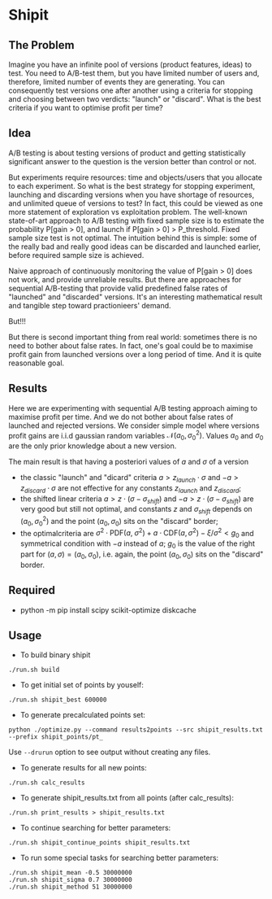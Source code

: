 # Shipit

## The Problem

Imagine you have an infinite pool of versions (product features, ideas) to test. You need to A/B-test them, but you have limited number of users and, therefore, limited number of events they are generating. You can consequently test versions one after another using a criteria for stopping and choosing between two verdicts: "launch" or "discard". What is the best criteria if you want to optimise profit per time?

## Idea

A/B testing is about testing versions of product and getting statistically significant answer to the question is the version better than control or not.

But experiments require resources: time and objects/users that you allocate to each experiment. So what is the best strategy for stopping experiment, launching and discarding versions when you have shortage of resources, and unlimited queue of versions to test? In fact, this could be viewed as one more statement of exploration vs exploitation problem. The well-known state-of-art approach to A/B testing with fixed sample size is to estimate the probability P[gain > 0], and launch if P[gain > 0] > P_threshold.  Fixed sample size test is not optimal. The intuition behind this is simple: some of the really bad and really good ideas can be discarded and launched earlier, before required sample size is achieved.

Naive approach of continuously monitoring the value of P[gain > 0] does not work, and provide unreliable results. But there are approaches for sequential A/B-testing that provide valid predefined false rates of "launched" and "discarded" versions. It's an interesting mathematical result and tangible step toward practionieers' demand.

But!!!

But there is second important thing from real world: sometimes there is no need to bother about false rates. In fact, one's goal could be to maximise profit gain from launched versions over a long period of time. And it is quite reasonable goal.

## Results
Here we are experimenting with sequential A/B testing approach aiming to maximise profit per time. And we do not bother about false rates of launched and rejected versions. We consider simple model where versions profit gains are i.i.d gaussian random variables $\mathcal{N}(a_0, \sigma_0^2)$. Values $a_0$ and $\sigma_0$ are the only prior knowledge about a new version.

The main result is that having a posteriori values of $a$ and $\sigma$ of a version

- the classic "launch" and "dicard" criteria  $a > z_{launch}\cdot \sigma$ and  $-a > z_{discard}\cdot \sigma$ are not effective for any constants $z_{launch}$ and $z_{discard}$;
- the shifted linear criteria $a > z \cdot (\sigma - \sigma_{shift})$ and $-a > z \cdot (\sigma - \sigma_{shift})$ are very good but still not optimal, and constants $z$ and $\sigma_{shift}$ depends on $(a_0, \sigma_0^2)$ and the point $(a_0, \sigma_0)$ sits on the "discard" border;
- the optimalcriteria are $\sigma^2 \cdot \mathrm{PDF}(a,\; \sigma^2) + a \cdot \mathrm{CDF}(a, \sigma^2) -\xi /\sigma^2 < g_0$ and symmetrical condition with $-a$ instead of $a$; $g_0$ is the value of the right part for $(a, \sigma) = (a_0, \sigma_0)$, i.e. again, the point $(a_0, \sigma_0)$ sits on the "discard" border.

## Required

- python -m pip install scipy scikit-optimize diskcache

## Usage

- To build binary shipit
```
./run.sh build
```


- To get initial set of points by youself:
```
./run.sh shipit_best 600000
```

- To generate precalculated points set:
```
python ./optimize.py --command results2points --src shipit_results.txt --prefix shipit_points/pt_
```
Use `--drurun` option to see output without creating any files.

- To generate results for all new points:
```
./run.sh calc_results
```

- To generate shipit_results.txt from all points (after calc_results):
```
./run.sh print_results > shipit_results.txt
```

- To continue searching for better parameters:
```
./run.sh shipit_continue_points shipit_results.txt
```

- To run some special tasks for searching better parameters:
```
./run.sh shipit_mean -0.5 30000000
./run.sh shipit_sigma 0.7 30000000
./run.sh shipit_method 51 30000000
```
